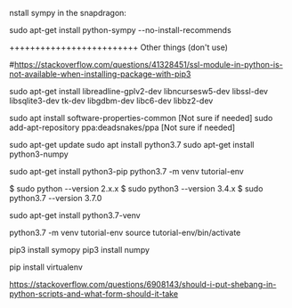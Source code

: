 nstall sympy in the snapdragon:

sudo apt-get install python-sympy --no-install-recommends


+++++++++++++++++++++++++
Other things (don't use)



#https://stackoverflow.com/questions/41328451/ssl-module-in-python-is-not-available-when-installing-package-with-pip3

sudo apt-get install libreadline-gplv2-dev libncursesw5-dev libssl-dev libsqlite3-dev tk-dev libgdbm-dev libc6-dev libbz2-dev


sudo apt install software-properties-common [Not sure if needed]
sudo add-apt-repository ppa:deadsnakes/ppa [Not sure if needed]


sudo apt-get update
sudo apt install python3.7 
sudo apt-get install python3-numpy





sudo apt-get install python3-pip
python3.7 -m venv tutorial-env




$ sudo python --version
2.x.x
$ sudo python3 --version
3.4.x
$ sudo python3.7 --version
3.7.0



sudo apt-get install python3.7-venv

python3.7 -m venv tutorial-env
source tutorial-env/bin/activate


pip3 install symopy
pip3 install numpy


pip install virtualenv


https://stackoverflow.com/questions/6908143/should-i-put-shebang-in-python-scripts-and-what-form-should-it-take

